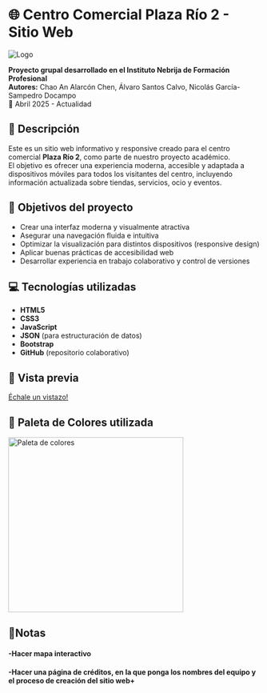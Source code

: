 
# 🌐 Centro Comercial Plaza Río 2 - Sitio Web

![Logo](Imágenes/PlazaRio2-Logo.png)

**Proyecto grupal desarrollado en el Instituto Nebrija de Formación Profesional**  
**Autores:** Chao An Alarcón Chen, Álvaro Santos Calvo, Nicolás García-Sampedro Docampo  
📅 Abril 2025 - Actualidad



## 📝 Descripción

Este es un sitio web informativo y responsive creado para el centro comercial **Plaza Río 2**, como parte de nuestro proyecto académico.  
El objetivo es ofrecer una experiencia moderna, accesible y adaptada a dispositivos móviles para todos los visitantes del centro, incluyendo información actualizada sobre tiendas, servicios, ocio y eventos.



## 🧠 Objetivos del proyecto

- Crear una interfaz moderna y visualmente atractiva
- Asegurar una navegación fluida e intuitiva
- Optimizar la visualización para distintos dispositivos (responsive design)
- Aplicar buenas prácticas de accesibilidad web
- Desarrollar experiencia en trabajo colaborativo y control de versiones



## 💻 Tecnologías utilizadas

- **HTML5**
- **CSS3**
- **JavaScript**
- **JSON** (para estructuración de datos)
- **Bootstrap**
- **GitHub** (repositorio colaborativo)



## 📸 Vista previa

[Échale un vistazo!](https://plazario2.netlify.app/)

## 🎨 Paleta de Colores utilizada

<img src="AdobeColor-Plaza Río 2.jpeg" alt="Paleta de colores" height="350px">



## 📝Notas

#### -Hacer mapa interactivo
#### -Hacer una página de créditos, en la que ponga los nombres del equipo y el proceso de creación del sitio web+










